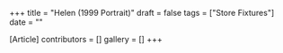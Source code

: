 +++
title = "Helen (1999 Portrait)"
draft = false
tags = ["Store Fixtures"]
date = ""

[Article]
contributors = []
gallery = []
+++